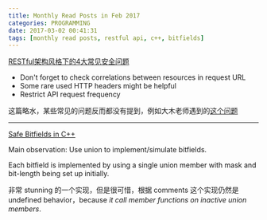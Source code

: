 ```yaml
---
title: Monthly Read Posts in Feb 2017
categories: PROGRAMMING
date: 2017-03-02 00:41:31
tags: [monthly read posts, restful api, c++, bitfields]
---
```

[RESTful架构风格下的4大常见安全问题](http://insights.thoughtworkers.org/security-issues-in-restful/)

- Don't forget to check correlations between resources in request URL
- Some rare used HTTP headers might be helpful
- Restrict API request frequency

这篇略水，某些常见的问题反而都没有提到，例如大木老师遇到的[这个问题](http://www.daozhihun.com/p/2119)

---

[Safe Bitfields in C++](http://preshing.com/20150324/safe-bitfields-in-cpp/)

Main observation: Use union to implement/simulate bitfields.

Each bitfield is implemented by using a single union member with mask and bit-length being set up initially.

非常 stunning 的一个实现，但是很可惜，根据 comments 这个实现仍然是 undefined behavior，because *it call member functions on inactive union members*.